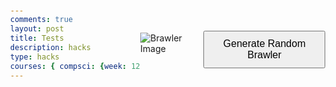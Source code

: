 ```yaml
---
comments: true
layout: post
title: Tests
description: hacks
type: hacks
courses: { compsci: {week: 12} }
---
```

<!DOCTYPE html>
<html lang="en">
<head>
    <meta charset="UTF-8">
    <meta name="viewport" content="width=device-width, initial-scale=1.0">
    <title>Brawl Stars Brawler Generator</title>
    <style>
        body {
            display: flex;
            align-items: center;
            justify-content: center;
            height: 100vh;
            margin: 0;
        }
        #brawler-image {
            max-width: 100%;
            max-height: 80vh;
        }
        button {
            margin-top: 20px;
            padding: 10px;
            font-size: 16px;
            cursor: pointer;
        }
    </style>
</head>
<body>

<img id="brawler-image" src="" alt="Brawler Image">

<button onclick="generateRandomBrawler()">Generate Random Brawler</button>

<script>
    const brawlerImages = [
        'path/to/brawler1.png',
        'path/to/brawler2.png',
        'path/to/brawler3.png',
        // Add more brawler images here
    ];
    function getRandomBrawler() {
        const randomIndex = Math.floor(Math.random() * brawlerImages.length);
        return brawlerImages[randomIndex];
    }
    function generateRandomBrawler() {
        const brawlerImage = document.getElementById('brawler-image');
        const randomBrawler = getRandomBrawler();
        brawlerImage.src = randomBrawler;
    }
</script>

</body>
</html>
